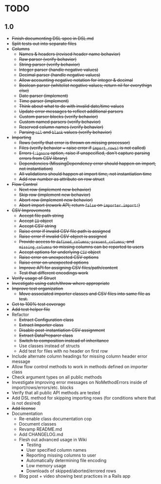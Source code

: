 # TODO

## 1.0
- ~~Finish documenting DSL spec in DSL.md~~
- ~~Split tests out into separate files~~
- ~~Columns~~
  - ~~Names & headers (revised header name behavior)~~
  - ~~Raw parser (verify behavior)~~
  - ~~String parser (verify behavior)~~
  - ~~Integer parser (handle negative values)~~
  - ~~Decimal parser (handle negative values)~~
  - ~~Allow accounting negative notation for integer & decimal~~
  - ~~Boolean parser (whitelist negative values; return nil for everythign else)~~
  - ~~Date parser (implement)~~
  - ~~Time parser (implement)~~
  - ~~Think about what to do with invalid date/time values~~
  - ~~Update error messages to reflect additional parsers~~
  - ~~Custom parser blocks (verify behavior)~~
  - ~~Custom named parsers (verify behavior)~~
  - ~~Reserved column names (verify behavior)~~
  - ~~Parsing `nil` and `blank` values (verify behavior)~~
- ~~Importing~~
  - ~~Rows (verify that error is thrown on missing processor)~~
  - ~~Files (verify behavior + raise error if `import_rows!` is not called)~~
  - ~~Errors (`:ignore` option, raise if unspecified, don't capture parsing errors from CSV library)~~
  - ~~Dependencies (MissingDependency error should happen on import, not instantiation)~~
  - ~~All validations should happen at import time, not instantiation time~~
  - ~~Add row number as attribute on row struct~~
- ~~Flow Control~~
  - ~~Next row (implement new behavior)~~
  - ~~Skip row (implement new behavior)~~
  - ~~Abort row (implement new behavior)~~
  - ~~Abort import (rework API; return `false` on `importer.import!`)~~
- ~~CSV Improvements~~
  - ~~Accept file path string~~
  - ~~Accept `IO` object~~
  - ~~Accept CSV string~~
  - ~~Raise error if invalid CSV file path is assigned~~
  - ~~Raise error if invalid CSV object is assigned~~
  - ~~Provide access to `defined_columns`, `present_columns`, and `missing_columns` so missing columns can be reported to users~~
  - ~~Accept options for underlying `CSV` object~~
  - ~~Raise error on unexpected CSV options~~
  - ~~Raise error on unexpected options~~
  - ~~Improve API for assigning CSV files/path/content~~
  - ~~Test that different encodings work~~
- ~~Verify usage of Struct~~
- ~~Investigate using catch/throw where appropriate~~
- ~~Improve test organization~~
  - ~~Move associated importer classes and CSV files into same file as test.~~
- ~~Get to 100% test coverage~~
- ~~Add test helper file~~
- Refactor
  - ~~Extract Configuration class~~
  - ~~Extract Importer class~~
  - ~~Disable post-instantiation CSV assignment~~
  - ~~Extract DataPreparer class~~
  - ~~Switch to composition instead of inheritance~~
  - Use classes instead of structs
  - Add test for files with no header on first row
- Include alternate column headings for missing column header error message
- Allow flow control methods to work in methods defined on importer class
- Check argument types on all public methods
- Investigate improving error messages on NoMethodErrors inside of import/rows/errors/etc. blocks
- Verify that all public API methods are tested
- Add DSL method for skipping importing rows (for conditions where that is not desired)
- ~~Add license~~
- Documentation
  - Re-enable class documentation cop
  - Document classes
  - Revamp README.md
  - Add CHANGELOG.md
  - Flesh out advanced usage in Wiki
    - Testing
    - User specified column names
    - Reporting missing columns to user
    - Automatically determining file encoding
    - Low memory usage
    - Downloads of skipped/aborted/errored rows
  - Blog post + video showing best practices in a Rails app
